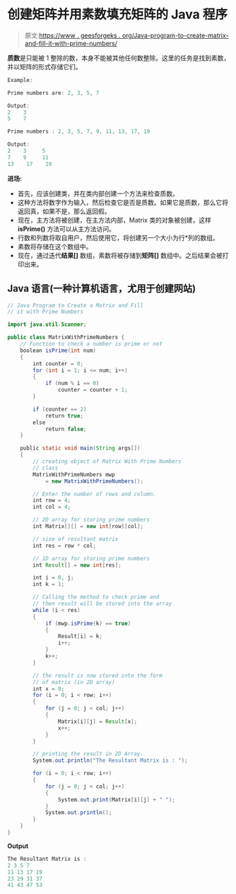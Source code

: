 # 创建矩阵并用素数填充矩阵的 Java 程序

> 原文:[https://www . geesforgeks . org/Java-program-to-create-matrix-and-fill-it-with-prime-numbers/](https://www.geeksforgeeks.org/java-program-to-create-a-matrix-and-fill-it-with-prime-numbers/)

**质数**是只能被 1 整除的数，本身不能被其他任何数整除。这里的任务是找到素数，并以矩阵的形式存储它们。

```java
Example:  

Prime numbers are: 2, 3, 5, 7

Output:
2    3
5    7

Prime numbers : 2, 3, 5, 7, 9, 11, 13, 17, 19

Output:
2    3     5
7    9     11
13    17    19

```

**进场:**

*   首先，应该创建类，并在类内部创建一个方法来检查质数。
*   这种方法将数字作为输入，然后检查它是否是质数。如果它是质数，那么它将返回真，如果不是，那么返回假。
*   现在，主方法将被创建，在主方法内部，Matrix 类的对象被创建，这样 **isPrime()** 方法可以从主方法访问。
*   行数和列数将取自用户，然后使用它，将创建另一个大小为行*列的数组。
*   素数将存储在这个数组中。
*   现在，通过迭代**结果[]** 数组，素数将被存储到**矩阵[]** 数组中。之后结果会被打印出来。

## Java 语言(一种计算机语言，尤用于创建网站)

```java
// Java Program to Create a Matrix and Fill
// it with Prime Numbers

import java.util.Scanner;

public class MatrixWithPrimeNumbers {
    // Function to check a number is prime or not
    boolean isPrime(int num)
    {
        int counter = 0;
        for (int i = 1; i <= num; i++) 
        {
            if (num % i == 0)
                counter = counter + 1;
        }

        if (counter == 2)
            return true;
        else
            return false;
    }

    public static void main(String args[])
    {
        // creating object of Matrix With Prime Numbers
        // class
        MatrixWithPrimeNumbers mwp
            = new MatrixWithPrimeNumbers();

        // Enter the number of rows and column.
        int row = 4;
        int col = 4;

        // 2D array for storing prime numbers
        int Matrix[][] = new int[row][col];

        // size of resultant matrix
        int res = row * col;

        // 1D array for storing prime numbers
        int Result[] = new int[res];

        int i = 0, j;
        int k = 1;

        // Calling the method to check prime and
        // then result will be stored into the array
        while (i < res) 
        {
            if (mwp.isPrime(k) == true)
            {
                Result[i] = k;
                i++;
            }
            k++;
        }

        // the result is now stored into the form
        // of matrix (in 2D array)
        int x = 0;
        for (i = 0; i < row; i++) 
        {
            for (j = 0; j < col; j++) 
            {
                Matrix[i][j] = Result[x];
                x++;
            }
        }

        // printing the result in 2D Array.
        System.out.println("The Resultant Matrix is : ");

        for (i = 0; i < row; i++) 
        {
            for (j = 0; j < col; j++) 
            {
                System.out.print(Matrix[i][j] + " ");
            }
            System.out.println();
        }
    }
}
```

**Output**

```java
The Resultant Matrix is : 
2 3 5 7 
11 13 17 19 
23 29 31 37 
41 43 47 53 

```
